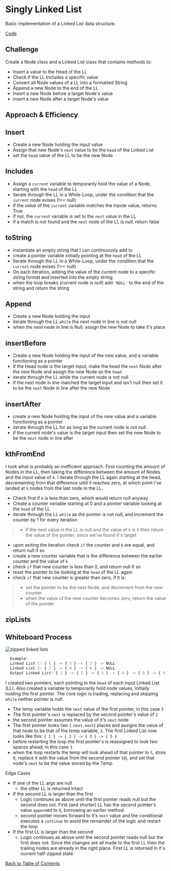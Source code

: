 # Singly Linked List

Basic implementation of a Linked List data structure.

[Code](../linked-list/index.js)

## Challenge

Create a Node class and a Linked List class that contains methods to:

* Insert a value to the Head of the LL
* Check if the LL Includes a specific value
* Convert all Node values of a LL into a formatted String
* Append a new Node to the end of the LL
* Insert a new Node before a target Node's value
* insert a new Node after a target Node's value

## Approach & Efficiency

## Insert

* Create a new Node holding the input value
* Assign that new Node's `next` value to be the `head` of the Linked List
* set the `head` value of the LL to be the new Node

## Includes

* Assign a `current` variable to temporarily hold the value of a Node, starting with the `head` of the LL
* Iterate through the LL in a While-Loop, under the condition that the `current` node exises (!== null)
* if the value of the `current` variable matches the inpute value, returns True
* if not, the `current` variable is set to the `next` value in the LL
* if a match is not found and the `next` node of the LL is null, return false

## toString

* instantiate an empty string that I can continuously add to
* create a pointer variable initially pointing at the `head` of the LL
* Iterate through the LL in a While-Loop, under the condition that the `current` node exises (!== null)
* On each iteration, adding the value of the current node to a specific string format and inserted into the empty string
* when the loop breaks (current node is null) add `'NULL'` to the end of the string and return the string

## Append

* Create a new Node holding the input
* iterate through the LL `while` the next node in line is not null
* when the next node in line is Null, assign the new Node to take it's place

## insertBefore

* Create a new Node holding the input of the new value, and a variable functioning as a pointer
* if the Head node is the target input, make the head the `next` Node after the new Node and assign the new Node as the `head`
* iterate through the LL while the current node is not null
* if the next node in line matched the target input and isn't null then set it to be the `next` Node in line after the new Node

## insertAfter

* create a new Node holding the input of the new value and a variable functioning as a pointer
* iterate through the LL for as long as the current node is not null
* if the current node's value is the target input then set the new Node to be the `next` node in line after

## kthFromEnd

  I took what is probably an inefficient approach. First counting the amount of Nodes in the LL, then taking the difference between the amount of Nodes and the input value of `k`. I iterate through the LL again starting at the head, decrementing from that difference until it reaches zero, at which point I've landed at `k` nodes from the last node in the LL.

* Check first if `k` is less than zero, which would return null anyway
* Create a counter variable starting at 0 and a pointer variable looking at the `head` of the LL
* iterate through the LL `while` as the pointer is not null, and increment the counter by 1 for every iteration

> * if the next value in the LL is null and the value of `k` is `0` then return the value of the pointer, since we've found it's target

* upon exiting the iteration check `if` the counter and `k` are equal, and return null if so
* create a new counter variable that is the difference between the earlier counter and the value of `k`
* check `if` that new counter is less than 0, and return null if so
* reset the pointer to be looking at the `head` of the LL again
* check `if` that new counter is greater than zero, if it is:

> * set the pointer to be the next Node, and decrement from the new counter
> * when the value of the new counter becomes zero, return the value of the pointer

## zipLists

## Whiteboard Process

![zipped linked lists](./whiteboards/ZipLL.jpg)

```javascript
  Example:
  Linked List 1: { 1 } -> { 3 } -> { 5 } -> NULL
  Linked List 2: { 2 } -> { 4 } -> { 6 } -> NULL
  Output Linked List: { 1 } -> { 2 } -> { 3 } -> { 4 } -> { 5 } -> { 6 } -> NULL
```

  I created two pointers, each pointing to the `head` of each input Linked List (LL). Also created a variable to temporarily hold node values, initially holding the first pointer. The core logic is trading, replacing and skipping `while` neither pointer is null.
  
* The temp variable holds the `next` value of the first pointer, in this case `3`
* The first pointer's `next` is replaced by the second pointer's value of `2`
* the second pointer assumes the value of it's `next` node
* The first pointer looks two (`.next.next`) places and assigns the value of that node to be that of the temp variable, `3`. The first Linked List now looks like this: `{ 1 } -> { 2 } -> { 3 } -> { 5 }`
* before restarting the loop the first pointer's is reassigned to look two spaces ahead, in this case `3`
* when the loop restarts the temp will look ahead of that pointer to `5`, store it, replace it with the value from the second pointer (`4`), and set that node's `next` to be the value stored by the Temp.

Edge Cases

* If one of the LL args are null
  * the other LL is returned intact
* If the second LL is larger than the first
  * Logic continues as above until the first pointer reads null but the second does not. First (and shorter) LL has the second pointer's value `append`ed to it, borrowing an earlier method.
  * second pointer moves forward to it's `next` value and the conditional executes a `continue` to avoid the remainder of the logic and restart the loop
* If the first LL is larger than the second
  * Logic continues as above until the second pointer reads null but the first does not. Since the changes are all made to the first LL then the trailing nodes are already in the right place. First LL is returned in it's current half-zipped state.

[Back to Table of Contents](../README.md)
